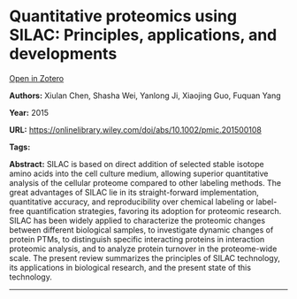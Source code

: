 # Quantitative proteomics using SILAC: Principles, applications, and developments
[Open in Zotero](zotero://select/items/@ChenEtAl_2015)

**Authors:** Xiulan Chen, Shasha Wei, Yanlong Ji, Xiaojing Guo, Fuquan Yang

**Year:** 2015

**URL:** https://onlinelibrary.wiley.com/doi/abs/10.1002/pmic.201500108

**Tags:**

**Abstract:** SILAC is based on direct addition of selected stable isotope amino acids into the cell culture medium, allowing superior quantitative analysis of the cellular proteome compared to other labeling methods. The great advantages of SILAC lie in its straight-forward implementation, quantitative accuracy, and reproducibility over chemical labeling or label-free quantification strategies, favoring its adoption for proteomic research. SILAC has been widely applied to characterize the proteomic changes between different biological samples, to investigate dynamic changes of protein PTMs, to distinguish specific interacting proteins in interaction proteomic analysis, and to analyze protein turnover in the proteome-wide scale. The present review summarizes the principles of SILAC technology, its applications in biological research, and the present state of this technology.

---